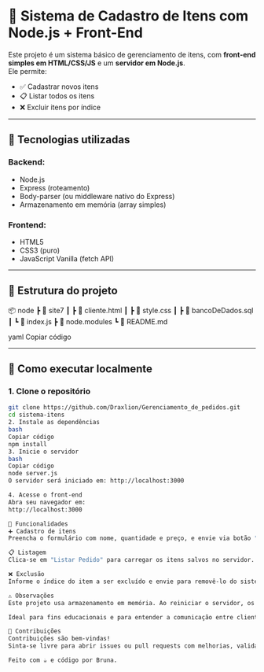 # 🧾 Sistema de Cadastro de Itens com Node.js + Front-End

Este projeto é um sistema básico de gerenciamento de itens, com **front-end simples em HTML/CSS/JS** e um **servidor em Node.js**.  
Ele permite:

- ✅ Cadastrar novos itens  
- 📋 Listar todos os itens  
- ❌ Excluir itens por índice

---

## 🚀 Tecnologias utilizadas

### Backend:
- Node.js
- Express (roteamento)
- Body-parser (ou middleware nativo do Express)
- Armazenamento em memória (array simples)

### Frontend:
- HTML5
- CSS3 (puro)
- JavaScript Vanilla (fetch API)

---

## 📁 Estrutura do projeto

📦 node
┣ 📂 site7
┃ ┣ 📜 cliente.html
┃ ┣ 📜 style.css
┃ ┣ 📜 bancoDeDados.sql
┃ ┗ 📜 index.js
┣ 📂 node.modules
┗ 📜 README.md

yaml
Copiar código

---

## 🔧 Como executar localmente

### 1. Clone o repositório

```bash
git clone https://github.com/Draxlion/Gerenciamento_de_pedidos.git
cd sistema-itens
2. Instale as dependências
bash
Copiar código
npm install
3. Inicie o servidor
bash
Copiar código
node server.js
O servidor será iniciado em: http://localhost:3000

4. Acesse o front-end
Abra seu navegador em:
http://localhost:3000

📌 Funcionalidades
➕ Cadastro de itens
Preencha o formulário com nome, quantidade e preço, e envie via botão "Adicionar".

📋 Listagem
Clica-se em "Listar Pedido" para carregar os itens salvos no servidor.

❌ Exclusão
Informe o índice do item a ser excluído e envie para removê-lo do sistema.

⚠️ Observações
Este projeto usa armazenamento em memória. Ao reiniciar o servidor, os dados são perdidos.

Ideal para fins educacionais e para entender a comunicação entre client e server com fetch + Node.js.

🤝 Contribuições
Contribuições são bem-vindas!
Sinta-se livre para abrir issues ou pull requests com melhorias, validações, ou adaptações com banco de dados.

Feito com ☕ e código por Bruna.
